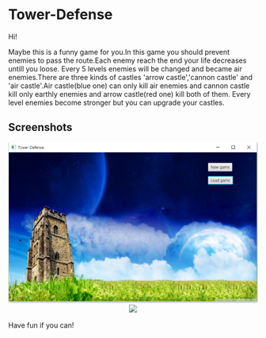 # Tower-Defense

Hi!

Maybe this is a funny game for you.In this game you should prevent enemies to pass the route.Each enemy reach the end your life decreases untill you loose.
Every 5 levels enemies will be changed and became air enemies.There are three kinds of castles 'arrow castle','cannon castle' and 'air castle'.Air castle(blue one) can only kill air enemies and cannon castle kill only earthly enemies and arrow castle(red one) kill both of them.
Every level enemies become stronger but you can upgrade your castles.

## Screenshots
<p align="center">
  <img src="https://github.com/amnik75/Tower-Defense/blob/master/screen1.PNG?raw=true"/>
  <img src="https://github.com/amnik75/hello-world/blob/master/screen2.PNG?raw=true"/>
</p>

Have fun if you can!
